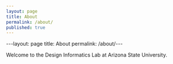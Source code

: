 ```yaml
---
layout: page
title: About
permalink: /about/
published: true
---
```

---layout: page
title: About
permalink: /about/---


Welcome to the Design Informatics Lab at Arizona State University.
